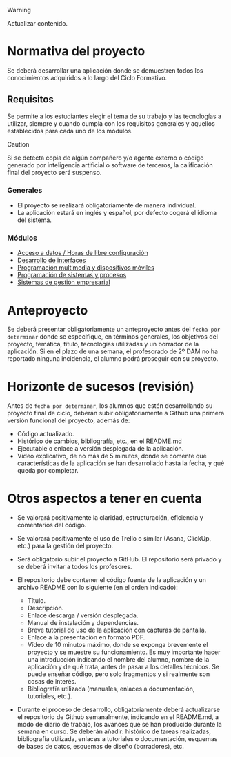 > [!WARNING]
> Actualizar contenido.

# Normativa del proyecto

Se deberá desarrollar una aplicación donde se demuestren todos los conocimientos adquiridos a lo largo del Ciclo Formativo. 

## Requisitos

Se permite a los estudiantes elegir el tema de su trabajo y las tecnologías a utilizar, siempre y cuando cumpla con los requisitos generales y aquellos establecidos para cada uno de los módulos.

> [!CAUTION]
> Si se detecta copia de algún compañero y/o agente externo o código generado por inteligencia artificial o software de terceros, la calificación final del proyecto será suspenso.

### Generales

- El proyecto se realizará obligatoriamente de manera individual.
- La aplicación estará en inglés y español, por defecto cogerá el idioma del sistema.

### Módulos

- [Acceso a datos / Horas de libre configuración](/criterios/acdat_hlc/criterios.md)
- [Desarrollo de interfaces](/criterios/deint/criterios.md)
- [Programación multimedia y dispositivos móviles](/criterios/pmdmo/criterios.md)
- [Programación de sistemas y procesos](/criterios/pspro/criterios.md)
- [Sistemas de gestión empresarial](/criterios/sgemp/criterios.md)


# Anteproyecto

Se deberá presentar obligatoriamente un anteproyecto antes del `fecha por determinar` donde se especifique, en términos generales, los objetivos del proyecto, temática, título, tecnologías utilizadas y un borrador de la aplicación. Si en el plazo de una semana, el profesorado de 2º DAM no ha reportado ninguna incidencia, el alumno podrá proseguir con su proyecto.

# Horizonte de sucesos (revisión)
Antes de `fecha por determinar`, los alumnos que estén desarrollando su proyecto final de ciclo, deberán subir obligatoriamente a Github una primera versión funcional del proyecto, además de:

- Código actualizado.
- Histórico de cambios, bibliografía, etc., en el README.md
- Ejecutable o enlace a versión desplegada de la aplicación.
- Vídeo explicativo, de no más de 5 minutos, donde se comente qué características de la aplicación se han desarrollado hasta la fecha, y qué queda por completar.

# Otros aspectos a tener en cuenta

- Se valorará positivamente la claridad, estructuración, eficiencia y comentarios del código.

- Se valorará positivamente el uso de Trello o similar (Asana, ClickUp, etc.) para la gestión del proyecto.

- Será obligatorio subir el proyecto a GitHub. El repositorio será privado y se deberá invitar a todos los profesores.

- El repositorio debe contener el código fuente de la aplicación y un archivo README con lo siguiente (en el orden indicado):
    - Título.
    - Descripción.
    - Enlace descarga / versión desplegada.
    - Manual de instalación y dependencias.
    - Breve tutorial de uso de la aplicación con capturas de pantalla.
    - Enlace a la presentación en formato PDF.
    - Vídeo de 10 minutos máximo, donde se exponga brevemente el proyecto y se muestre su funcionamiento. Es muy importante hacer una introducción indicando el nombre del alumno, nombre de la aplicación y de qué trata, antes de pasar a los detalles técnicos. Se puede enseñar código, pero solo fragmentos y si realmente son cosas de interés.
    - Bibliografía utilizada (manuales, enlaces a documentación, tutoriales, etc.).

- Durante el proceso de desarrollo, obligatoriamente deberá actualizarse el repositorio de Github semanalmente, indicando en el README.md, a modo de diario de trabajo, los avances que se han producido durante la semana en curso. Se deberán añadir: histórico de tareas realizadas, bibliografía utilizada, enlaces a tutoriales o documentación, esquemas de bases de datos, esquemas de diseño (borradores), etc.
